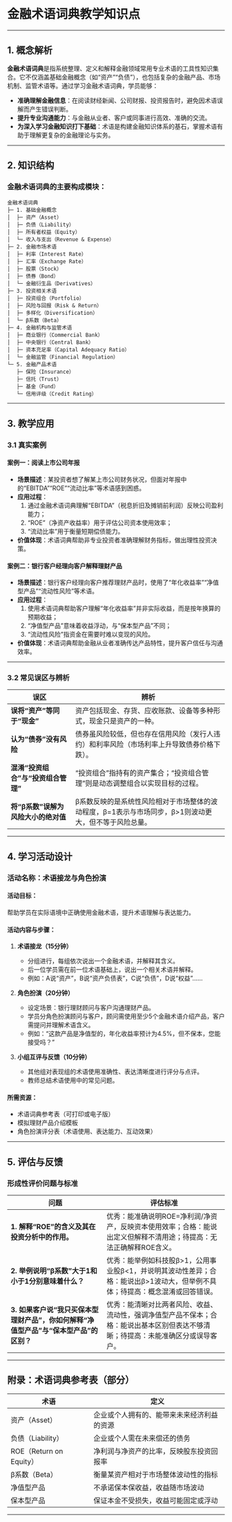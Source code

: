 # 金融术语词典教学知识点

---

## 1. 概念解析

**金融术语词典**是指系统整理、定义和解释金融领域常用专业术语的工具性知识集合。它不仅涵盖基础金融概念（如“资产”“负债”），也包括复杂的金融产品、市场机制、监管术语等。通过学习金融术语词典，学员能够：

- **准确理解金融信息**：在阅读财经新闻、公司财报、投资报告时，避免因术语误解而产生错误判断。
- **提升专业沟通能力**：与金融从业者、客户或同事进行高效、准确的交流。
- **为深入学习金融知识打下基础**：术语是构建金融知识体系的基石，掌握术语有助于理解更复杂的金融理论与实务。

---

## 2. 知识结构

### 金融术语词典的主要构成模块：

```
金融术语词典
├─ 1. 基础金融概念
│  ├─ 资产（Asset）
│  ├─ 负债（Liability）
│  ├─ 所有者权益（Equity）
│  └─ 收入与支出（Revenue & Expense）
├─ 2. 金融市场术语
│  ├─ 利率（Interest Rate）
│  ├─ 汇率（Exchange Rate）
│  ├─ 股票（Stock）
│  ├─ 债券（Bond）
│  └─ 金融衍生品（Derivatives）
├─ 3. 投资相关术语
│  ├─ 投资组合（Portfolio）
│  ├─ 风险与回报（Risk & Return）
│  ├─ 多样化（Diversification）
│  └─ β系数（Beta）
├─ 4. 金融机构与监管术语
│  ├─ 商业银行（Commercial Bank）
│  ├─ 中央银行（Central Bank）
│  ├─ 资本充足率（Capital Adequacy Ratio）
│  └─ 金融监管（Financial Regulation）
└─ 5. 金融产品术语
   ├─ 保险（Insurance）
   ├─ 信托（Trust）
   ├─ 基金（Fund）
   └─ 信用评级（Credit Rating）
```

---

## 3. 教学应用

### 3.1 真实案例

#### 案例一：阅读上市公司年报

- **场景描述**：某投资者想了解某上市公司财务状况，但面对年报中的“EBITDA”“ROE”“流动比率”等术语感到困惑。
- **应用过程**：
  1. 通过金融术语词典理解“EBITDA”（税息折旧及摊销前利润）反映公司盈利能力；
  2. “ROE”（净资产收益率）用于评估公司资本使用效率；
  3. “流动比率”用于衡量短期偿债能力。
- **价值体现**：术语词典帮助非专业投资者准确理解财务指标，做出理性投资决策。

#### 案例二：银行客户经理向客户解释理财产品

- **场景描述**：银行客户经理向客户推荐理财产品时，使用了“年化收益率”“净值型产品”“流动性风险”等术语。
- **应用过程**：
  1. 使用术语词典帮助客户理解“年化收益率”并非实际收益，而是按年换算的预期收益；
  2. “净值型产品”意味着收益浮动，与“保本型产品”不同；
  3. “流动性风险”指资金在需要时难以变现的风险。
- **价值体现**：术语词典帮助金融从业者准确传达产品特性，提升客户信任与沟通效率。

---

### 3.2 常见误区与辨析

| 误区 | 辨析 |
|------|------|
| **误将“资产”等同于“现金”** | 资产包括现金、存货、应收账款、设备等多种形式，现金只是资产的一种。 |
| **认为“债券”没有风险** | 债券虽风险较低，但也存在信用风险（发行人违约）和利率风险（市场利率上升导致债券价格下跌）。 |
| **混淆“投资组合”与“投资组合管理”** | “投资组合”指持有的资产集合；“投资组合管理”则是动态调整组合以实现目标的过程。 |
| **将“β系数”误解为风险大小的绝对值** | β系数反映的是系统性风险相对于市场整体的波动程度，β=1表示与市场同步，β>1则波动更大，但不等于风险总量。 |

---

## 4. 学习活动设计

### 活动名称：术语接龙与角色扮演

#### 活动目标：
帮助学员在实际语境中正确使用金融术语，提升术语理解与表达能力。

#### 活动内容与步骤：

1. **术语接龙（15分钟）**
   - 分组进行，每组依次说出一个金融术语，并解释其含义。
   - 后一位学员需在前一位术语基础上，说出一个相关术语并解释。
   - 例如：A说“资产”，B说“资产负债表”，C说“负债”，D说“权益”……

2. **角色扮演（20分钟）**
   - 设定场景：银行理财顾问与客户沟通理财产品。
   - 学员分角色扮演顾问与客户，顾问需使用至少5个金融术语介绍产品，客户需提问并理解术语含义。
   - 例如：“这款产品是净值型的，年化收益率预计为4.5%，但不保本，您能接受吗？”

3. **小组互评与反馈（10分钟）**
   - 其他组对表现组的术语使用准确性、表达清晰度进行评分与点评。
   - 教师总结术语使用中的常见问题。

#### 所需资源：
- 术语词典参考表（可打印或电子版）
- 模拟理财产品介绍模板
- 角色扮演评分表（术语使用、表达能力、互动效果）

---

## 5. 评估与反馈

### 形成性评价问题与标准

| 问题 | 评估标准 |
|------|----------|
| **1. 解释“ROE”的含义及其在投资分析中的作用。** | 优秀：能准确说明ROE=净利润/净资产，反映资本使用效率；合格：能说出定义但解释不清用途；待提高：无法正确解释ROE含义。 |
| **2. 举例说明“β系数”大于1和小于1分别意味着什么？** | 优秀：能举例如科技股β>1，公用事业股β<1，并说明其波动性差异；合格：能说出β>1波动大，但举例不具体；待提高：概念混淆或回答错误。 |
| **3. 如果客户说“我只买保本型理财产品”，你如何解释“净值型产品”与“保本型产品”的区别？** | 优秀：能清晰对比两者风险、收益、流动性，强调净值型产品不保本；合格：能说出基本区别但表达不够清晰；待提高：未能准确区分或误导客户。 |

---

## 附录：术语词典参考表（部分）

| 术语 | 定义 |
|------|------|
| 资产（Asset） | 企业或个人拥有的、能带来未来经济利益的资源 |
| 负债（Liability） | 企业或个人需在未来偿还的债务 |
| ROE（Return on Equity） | 净利润与净资产的比率，反映股东投资回报率 |
| β系数（Beta） | 衡量某资产相对于市场整体波动性的指标 |
| 净值型产品 | 不承诺保本保收益，收益随市场波动 |
| 保本型产品 | 保证本金不受损失，收益可能固定或浮动 |

---